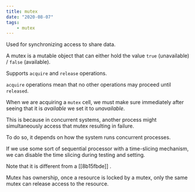 ```yaml
---
title: mutex
date: "2020-08-07"
tags:
    - mutex
---
```


Used for synchronizing access to share data.

A mutex is a mutable object that can either hold the value `true` (unavailable) / `false` (available).

Supports `acquire` and `release` operations.

`acquire` operations mean that no other operations may proceed until `released`.

When we are acquiring a `mutex` cell, we must make sure immediately after seeing that it is *available* we set it to *unavailable*.

This is because in concurrent systems, another process might simultaneously access that mutex resulting in failure.

To do so, it depends on how the system runs concurrent processes.

If we use some sort of sequential processor with a time-slicing mechanism, we can disable the time slicing during testing and setting.

Note that it is different from a [[8b15fbde]] .

Mutex has ownership, once a resource is locked by a mutex, only the same mutex can release access to the resource.
